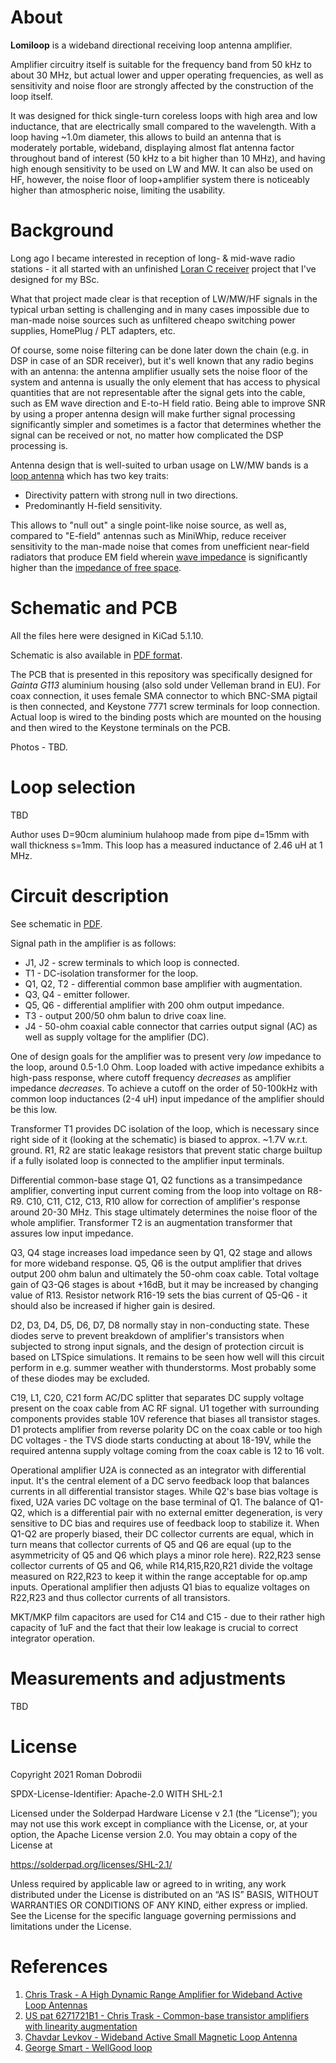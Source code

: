 # About

**Lomiloop** is a wideband directional receiving loop antenna amplifier.

Amplifier circuitry itself is suitable for the frequency band from 50 kHz to
about 30 MHz, but actual lower and upper operating frequencies, as well as
sensitivity and noise floor are strongly affected by the construction of the
loop itself.

It was designed for thick single-turn coreless loops with high area and low
inductance, that are electrically small compared to the wavelength. With a loop
having ~1.0m diameter, this allows to build an antenna that is moderately
portable, wideband, displaying almost flat antenna factor throughout band of
interest (50 kHz to a bit higher than 10 MHz), and having high enough
sensitivity to be used on LW and MW. It can also be used on HF, however, the
noise floor of loop+amplifier system there is noticeably higher than atmospheric
noise, limiting the usability.

# Background

Long ago I became interested in reception of long- & mid-wave radio stations -
it all started with an unfinished
[Loran C receiver](https://github.com/RomaVis/LoranC) project that I've designed
for my BSc.

What that project made clear is that reception of LW/MW/HF signals in the
typical urban setting is challenging and in many cases impossible due to
man-made noise sources such as unfiltered cheapo switching power supplies,
HomePlug / PLT adapters, etc.

Of course, some noise filtering can be done later down the chain (e.g. in DSP in
case of an SDR receiver), but it's well known that any radio begins with an
antenna: the antenna amplifier usually sets the noise floor of the system and
antenna is usually the only element that has access to physical quantities that
are not representable after the signal gets into the cable, such as EM wave
direction and E-to-H field ratio. Being able to improve SNR by using a proper
antenna design will make further signal processing significantly simpler and
sometimes is a factor that determines whether the signal can be received or not,
no matter how complicated the DSP processing is.

Antenna design that is well-suited to urban usage on LW/MW bands is a
[loop antenna](https://en.wikipedia.org/wiki/Loop_antenna) which has two key
traits:
- Directivity pattern with strong null in two directions.
- Predominantly H-field sensitivity.

This allows to "null out" a single point-like noise source, as well as, compared
to "E-field" antennas such as MiniWhip, reduce receiver sensitivity to the
man-made noise that comes from unefficient near-field radiators that produce EM
field wherein [wave impedance](https://en.wikipedia.org/wiki/Wave_impedance) is
significantly higher than the
[impedance of free space](https://en.wikipedia.org/wiki/Impedance_of_free_space).

# Schematic and PCB

All the files here were designed in KiCad 5.1.10.

Schematic is also available in [PDF format](docs/schematic.pdf).

The PCB that is presented in this repository was specifically designed for
*Gainta G113* aluminium housing (also sold under Velleman brand in EU). For coax
connection, it uses female SMA connector to which BNC-SMA pigtail is then
connected, and Keystone 7771 screw terminals for loop connection. Actual loop is
wired to the binding posts which are mounted on the housing and then wired to
the Keystone terminals on the PCB.

Photos - TBD.

# Loop selection

TBD

Author uses D=90cm aluminium hulahoop made from pipe d=15mm with wall thickness
s=1mm. This loop has a measured inductance of 2.46 uH at 1 MHz.

# Circuit description

See schematic in [PDF](docs/schematic.pdf).

Signal path in the amplifier is as follows:
- J1, J2 - screw terminals to which loop is connected.
- T1 - DC-isolation transformer for the loop.
- Q1, Q2, T2 - differential common base amplifier with augmentation.
- Q3, Q4 - emitter follower.
- Q5, Q6 - differential amplifier with 200 ohm output impedance.
- T3 - output 200/50 ohm balun to drive coax line.
- J4 - 50-ohm coaxial cable connector that carries output signal (AC) as well as
  supply voltage for the amplifier (DC).

One of design goals for the amplifier was to present very *low* impedance to the
loop, around 0.5-1.0 Ohm. Loop loaded with active impedance exhibits a high-pass
response, where cutoff frequency *decreases* as amplifier impedance *decreases*.
To achieve a cutoff on the order of 50-100kHz with common loop inductances (2-4
uH) input impedance of the amplifier should be this low.

Transformer T1 provides DC isolation of the loop, which is necessary since right
side of it (looking at the schematic) is biased to approx. ~1.7V w.r.t. ground.
R1, R2 are static leakage resistors that prevent static charge builtup if a
fully isolated loop is connected to the amplifier input terminals.

Differential common-base stage Q1, Q2 functions as a transimpedance amplifier,
converting input current coming from the loop into voltage on R8-R9. C10, C11,
C12, C13, R10 allow for correction of amplifier's response around 20-30 MHz.
This stage ultimately determines the noise floor of the whole amplifier.
Transformer T2 is an augmentation transformer that assures low input impedance.

Q3, Q4 stage increases load impedance seen by Q1, Q2 stage and allows for more
wideband response. Q5, Q6 is the output amplifier that drives output 200 ohm
balun and ultimately the 50-ohm coax cable. Total voltage gain of Q3-Q6 stages
is about +16dB, but it may be increased by changing value of R13. Resistor
network R16-19 sets the bias current of Q5-Q6 - it should also be increased if
higher gain is desired.

D2, D3, D4, D5, D6, D7, D8 normally stay in non-conducting state. These diodes
serve to prevent breakdown of amplifier's transistors when subjected to strong
input signals, and the design of protection circuit is based on LTSpice
simulations. It remains to be seen how well will this circuit perform in e.g.
summer weather with thunderstorms. Most probably some of these diodes may be
excluded.

C19, L1, C20, C21 form AC/DC splitter that separates DC supply voltage present
on the coax cable from AC RF signal. U1 together with surrounding components
provides stable 10V reference that biases all transistor stages. D1 protects
amplifier from reverse polarity DC on the coax cable or too high DC voltages -
the TVS diode starts conducting at about 18-19V, while the required antenna
supply voltage coming from the coax cable is 12 to 16 volt.

Operational amplifier U2A is connected as an integrator with differential input.
It's the central element of a DC servo feedback loop that balances currents in
all differential transistor stages. While Q2's base bias voltage is fixed, U2A
varies DC voltage on the base terminal of Q1. The balance of Q1-Q2, which is a
differential pair with no external emitter degeneration, is very sensitive to DC
bias and requires use of feedback loop to stabilize it. When Q1-Q2 are properly
biased, their DC collector currents are equal, which in turn means that
collector currents of Q5 and Q6 are equal (up to the asymmetricity of Q5 and Q6
which plays a minor role here). R22,R23 sense collector currents of Q5 and Q6,
while R14,R15,R20,R21 divide the voltage measured on R22,R23 to keep it within
the range acceptable for op.amp inputs. Operational amplifier then adjusts Q1
bias to equalize voltages on R22,R23 and thus collector currents of all
transistors.

MKT/MKP film capacitors are used for C14 and C15 - due to their rather high
capacity of 1uF and the fact that their low leakage is crucial to correct
integrator operation.

# Measurements and adjustments

TBD

# License

Copyright 2021 Roman Dobrodii

SPDX-License-Identifier: Apache-2.0 WITH SHL-2.1

Licensed under the Solderpad Hardware License v 2.1 (the “License”); you may not
use this work except in compliance with the License, or, at your option, the
Apache License version 2.0. You may obtain a copy of the License at

https://solderpad.org/licenses/SHL-2.1/

Unless required by applicable law or agreed to in writing, any work distributed
under the License is distributed on an “AS IS” BASIS, WITHOUT WARRANTIES OR
CONDITIONS OF ANY KIND, either express or implied. See the License for the
specific language governing permissions and limitations under the License.

# References

1. [Chris Trask - A High Dynamic Range Amplifier for Wideband Active Loop Antennas](https://web.archive.org/web/20181024183035/www.home.earthlink.net/~christrask/Wideband%20Loop%20Antenna%20Amplifier.pdf)
2. [US pat 6271721B1 - Chris Trask - Common-base transistor amplifiers with linearity augmentation](https://patents.google.com/patent/US6271721B1/en)
3. [Chavdar Levkov - Wideband Active Small Magnetic Loop Antenna](https://www.lz1aq.signacor.com/docs/wsml/wideband-active-sm-loop-antenna.htm) 
4. [George Smart - WellGood loop](https://www.george-smart.co.uk/projects/wellgood_loop/)